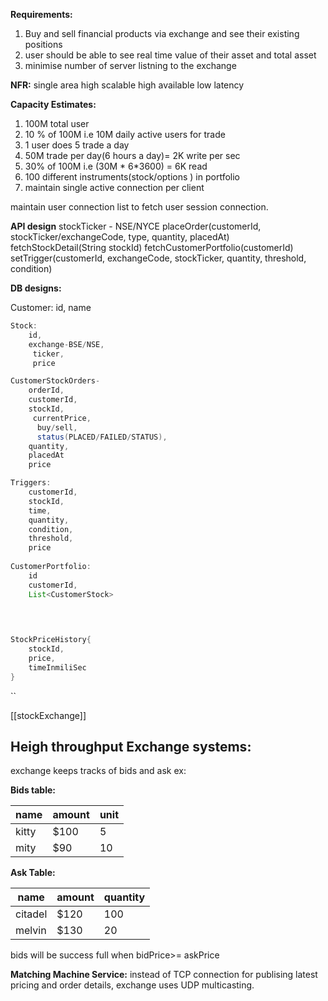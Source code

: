 **Requirements:**
1. Buy and sell financial products via exchange and see their existing positions
2. user should be able to see real time value of their asset and total asset
3. minimise number of server listning to the exchange

**NFR:**
	single area 
	high scalable
	high available
	low latency
	

**Capacity Estimates:**
1. 100M total user
2. 10 %  of 100M i.e 10M daily active users for trade
3. 1 user does 5 trade a day
4. 50M trade per day(6 hours a day)= 2K write per sec 
5. 30% of 100M i.e (30M * 6*3600) = 6K read
6. 100 different instruments(stock/options ) in portfolio
7. maintain single active connection per client

maintain user connection list to fetch user session connection.

**API design**
stockTicker - NSE/NYCE
	placeOrder(customerId, stockTicker/exchangeCode, type, quantity, placedAt)
	fetchStockDetail(String stockId)
	fetchCustomerPortfolio(customerId)
	setTrigger(customerId, exchangeCode, stockTicker, quantity, threshold, condition)


**DB designs:**

Customer: id, name

``` java
Stock: 
	id, 
	exchange-BSE/NSE,
	 ticker,
	 price
```


``` java
CustomerStockOrders-
	orderId, 
	customerId, 
	stockId,
	 currentPrice,
	  buy/sell, 
	  status(PLACED/FAILED/STATUS),
	quantity, 
	placedAt
	price

Triggers:
	customerId,
	stockId,
	time,
	quantity,
	condition,
	threshold,
	price
	
CustomerPortfolio:
	id
	customerId,
	List<CustomerStock>
	 
	


StockPriceHistory{
	stockId,
	price,
	timeInmiliSec
}
```
``


[[stockExchange]]


## Heigh throughput Exchange systems:
exchange keeps tracks of bids and ask 
ex:

**Bids table:**

| name  | amount | unit |
| ----- | ------ | ---- |
| kitty | $100   | 5    |
| mity  | $90    | 10   |
**Ask Table:**

| name    | amount | quantity |
| ------- | ------ | -------- |
| citadel | $120   | 100      |
| melvin  | $130   | 20       |
bids will be success full when bidPrice>= askPrice

**Matching Machine Service:**
instead of TCP connection for publising latest pricing and order details, exchange uses UDP multicasting.





